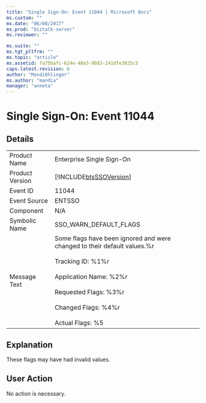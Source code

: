 ```yaml
---
title: "Single Sign-On: Event 11044 | Microsoft Docs"
ms.custom: ""
ms.date: "06/08/2017"
ms.prod: "biztalk-server"
ms.reviewer: ""

ms.suite: ""
ms.tgt_pltfrm: ""
ms.topic: "article"
ms.assetid: fa75bafc-624e-48e3-9883-241dfe3025c5
caps.latest.revision: 6
author: "MandiOhlinger"
ms.author: "mandia"
manager: "anneta"
---
```

# Single Sign-On: Event 11044
## Details  
  
|                 |                                                                                                                                                                                                                                          |
|-----------------|------------------------------------------------------------------------------------------------------------------------------------------------------------------------------------------------------------------------------------------|
|  Product Name   |                                                                                                        Enterprise Single Sign-On                                                                                                         |
| Product Version |                                                                                        [!INCLUDE[btsSSOVersion](../includes/btsssoversion-md.md)]                                                                                        |
|    Event ID     |                                                                                                                  11044                                                                                                                   |
|  Event Source   |                                                                                                                  ENTSSO                                                                                                                  |
|    Component    |                                                                                                                   N/A                                                                                                                    |
|  Symbolic Name  |                                                                                                          SSO_WARN_DEFAULT_FLAGS                                                                                                          |
|  Message Text   | Some flags have been ignored and were changed to their default values.%r<br /><br /> Tracking ID: %1%r<br /><br /> Application Name: %2%r<br /><br /> Requested Flags: %3%r<br /><br /> Changed Flags: %4%r<br /><br /> Actual Flags: %5 |
  
## Explanation  
 These flags may have had invalid values.  
  
## User Action  
 No action is necessary.